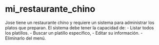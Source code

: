 # mi_restaurante_chino
Jose tiene un restaurante chino y requiere un sistema para administrar los platos que preparan.  El sistema debe tener la capacidad de: - Listar todos los platillos. - Buscar un platillo específico,  - Editar su información. - Eliminarlo del menú.  
